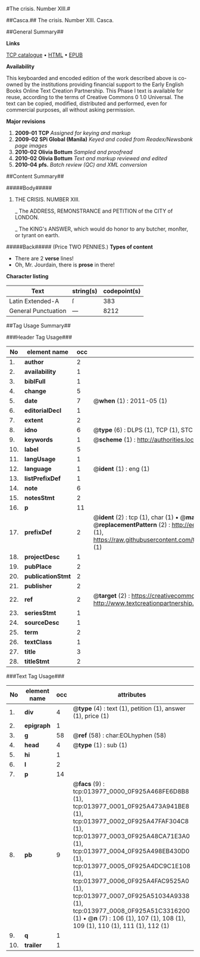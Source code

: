 #The crisis. Number XIII.#

##Casca.##
The crisis. Number XIII.
Casca.

##General Summary##

**Links**

[TCP catalogue](http://www.ota.ox.ac.uk/tcp/)  • 
[HTML](http://tei.it.ox.ac.uk/tcp/Texts-HTML/free/N11/N11027.html)  • 
[EPUB](http://tei.it.ox.ac.uk/tcp/Texts-EPUB/free/N11/N11027.epub)

**Availability**

This keyboarded and encoded edition of the
	       work described above is co-owned by the institutions
	       providing financial support to the Early English Books
	       Online Text Creation Partnership. This Phase I text is
	       available for reuse, according to the terms of Creative
	       Commons 0 1.0 Universal. The text can be copied,
	       modified, distributed and performed, even for
	       commercial purposes, all without asking permission.

**Major revisions**

1. __2009-01__ __TCP__ *Assigned for keying and markup*
1. __2009-02__ __SPi Global (Manila)__ *Keyed and coded from Readex/Newsbank page images*
1. __2010-02__ __Olivia Bottum__ *Sampled and proofread*
1. __2010-02__ __Olivia Bottum__ *Text and markup reviewed and edited*
1. __2010-04__ __pfs.__ *Batch review (QC) and XML conversion*

##Content Summary##

#####Body#####

1. THE CRISIS. NUMBER XIII.

    _ The ADDRESS, REMONSTRANCE and PETITION of the CITY of LONDON.

    _ The KING's ANSWER, which would do honor to any butcher, monſter, or tyrant on earth.

#####Back#####
(Price TWO PENNIES.)
**Types of content**

  * There are 2 **verse** lines!
  * Oh, Mr. Jourdain, there is **prose** in there!

**Character listing**


|Text|string(s)|codepoint(s)|
|---|---|---|
|Latin Extended-A|ſ|383|
|General Punctuation|—|8212|

##Tag Usage Summary##

###Header Tag Usage###

|No|element name|occ|attributes|
|---|---|---|---|
|1.|__author__|2||
|2.|__availability__|1||
|3.|__biblFull__|1||
|4.|__change__|5||
|5.|__date__|7| @__when__ (1) : 2011-05 (1)|
|6.|__editorialDecl__|1||
|7.|__extent__|2||
|8.|__idno__|6| @__type__ (6) : DLPS (1), TCP (1), STC (1), NOTIS (1), IMAGE-SET (1), EVANS-CITATION (1)|
|9.|__keywords__|1| @__scheme__ (1) : http://authorities.loc.gov/ (1)|
|10.|__label__|5||
|11.|__langUsage__|1||
|12.|__language__|1| @__ident__ (1) : eng (1)|
|13.|__listPrefixDef__|1||
|14.|__note__|6||
|15.|__notesStmt__|2||
|16.|__p__|11||
|17.|__prefixDef__|2| @__ident__ (2) : tcp (1), char (1)  •  @__matchPattern__ (2) : ([0-9\-]+):([0-9IVX]+) (1), (.+) (1)  •  @__replacementPattern__ (2) : http://eebo.chadwyck.com/downloadtiff?vid=$1&page=$2 (1), https://raw.githubusercontent.com/textcreationpartnership/Texts/master/tcpchars.xml#$1 (1)|
|18.|__projectDesc__|1||
|19.|__pubPlace__|2||
|20.|__publicationStmt__|2||
|21.|__publisher__|2||
|22.|__ref__|2| @__target__ (2) : https://creativecommons.org/publicdomain/zero/1.0/ (1), http://www.textcreationpartnership.org/docs/. (1)|
|23.|__seriesStmt__|1||
|24.|__sourceDesc__|1||
|25.|__term__|2||
|26.|__textClass__|1||
|27.|__title__|3||
|28.|__titleStmt__|2||


###Text Tag Usage###

|No|element name|occ|attributes|
|---|---|---|---|
|1.|__div__|4| @__type__ (4) : text (1), petition (1), answer (1), price (1)|
|2.|__epigraph__|1||
|3.|__g__|58| @__ref__ (58) : char:EOLhyphen (58)|
|4.|__head__|4| @__type__ (1) : sub (1)|
|5.|__hi__|1||
|6.|__l__|2||
|7.|__p__|14||
|8.|__pb__|9| @__facs__ (9) : tcp:013977_0000_0F925A468FE6D8B8 (1), tcp:013977_0001_0F925A473A941BE8 (1), tcp:013977_0002_0F925A47FAF304C8 (1), tcp:013977_0003_0F925A48CA71E3A0 (1), tcp:013977_0004_0F925A498EB430D0 (1), tcp:013977_0005_0F925A4DC9C1E108 (1), tcp:013977_0006_0F925A4FAC9525A0 (1), tcp:013977_0007_0F925A51034A9338 (1), tcp:013977_0008_0F925A51C3316200 (1)  •  @__n__ (7) : 106 (1), 107 (1), 108 (1), 109 (1), 110 (1), 111 (1), 112 (1)|
|9.|__q__|1||
|10.|__trailer__|1||
